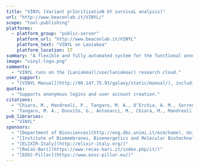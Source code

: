 ```yaml
---
title: "VINYL (Variant prIoritizatioN bY survivaL analysis)"
url: "http://www.beaconlab.it/VINYL/"
scope: "tool-publishing"
platforms:
  - platform_group: "public-server"
    platform_url: "http://www.beaconlab.it/VINYL"
    platform_text: "VINYL on Laniakea"
    platform_location: IT
summary: "A flexible and fully automated system for the functional annotation and prioritization of genetic variants."
image: "vinyl-logo.png"
comments:
  - "VINYL runs on the [Laniakea](/use/laniakea/) research cloud."
user_support:
  - "[VINYL Manual](http://90.147.75.93/galaxy/static/manual/), including a [tutorial](http://90.147.75.93/galaxy/static/manual/#tut)."
quotas:
  - "Supports anonymous logins and user account creation."
citations:
  - "Chiara, M., Mandreoli, P., Tangaro, M. A., D’Erchia, A. M., Sorrentino, S., Forleo, C., Horner, D. S., Zambelli, F., & Pesole, G. (2020). [VINYL: Variant prIoritizatioN by survivaL analysis](https://doi.org/10.1093/bioinformatics/btaa1067). *Bioinformatics*, btaa1067. doi: 10.1093/bioinformatics/btaa1067"
  - 'Tangaro, M. A., Donvito, G., Antonacci, M., Chiara, M., Mandreoli, P., Pesole, G., & Zambelli, F. (2020). [Laniakea: An open solution to provide Galaxy “on-demand” instances over heterogeneous cloud infrastructures](https://doi.org/10.1093/gigascience/giaa033). *GigaScience*, 9(4). doi:10.1093/gigascience/giaa033'
pub_libraries:
  - "VINYL"
sponsors:
  - "[Department of Biosciences](http://eng.dbs.unimi.it/ecm/home), University of Milan, Milan, Italy"
  - "[Institute of Biomembranes, Bioenergetics and Molecular Biotechnologies](http://www.ibiom.cnr.it/en/), National Research Council, Bari, Italy"
  - "[ELIXIR-Italy](http://elixir-italy.org/)"
  - "[ReCaS-Bari](https://www.recas-bari.it/index.php/it/)"
  - "[EOSC-Pillar](https://www.eosc-pillar.eu/)"
---
```

